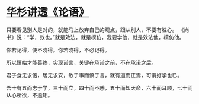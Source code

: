 # [华杉讲透《论语》](https://github.com/Luckyyyyyyy/phh-blog/issues/23)

只要看见别人是对的，就能马上放弃自己的观点，跟从别人，不要有胜心。
《尚书》说：“学，效也。”就是效法，就是模仿，我要学他，就是效法他，模仿他。

你若记得，便不晓得。你若晓得，不必记得。

所以慎始才能善终，实现诺言，关键在承诺之前，不在承诺之后。

君子食无求饱，居无求安，敏于事而慎于言，就有道而正焉，可谓好学也已。

吾十有五而志于学，三十而立，四十而不惑，五十而知天命，六十而耳顺，七十而从心所欲，不逾矩。